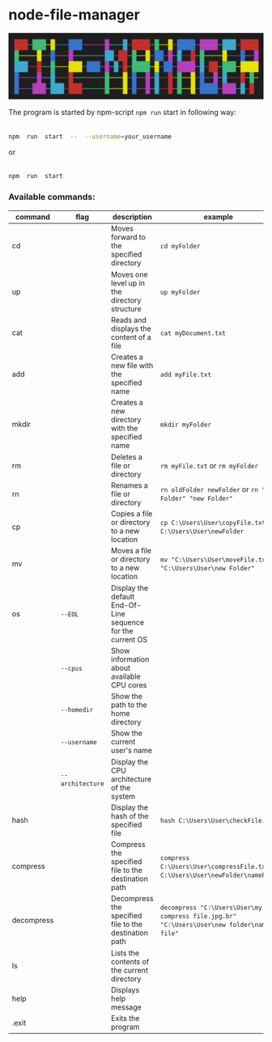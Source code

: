 # node-file-manager

![](https://github.com/comtvset/node-file-manager/blob/develop/src/assets/cover.png)

The program is started by npm-script `npm run` start in following way:

```bash

npm  run  start  --  --username=your_username

```

or

```bash

npm  run  start

```

### Available commands:

| command    | flag             | description                                                 | example                                                                                   |
| ---------- | ---------------- | ----------------------------------------------------------- | ----------------------------------------------------------------------------------------- |
| cd         |                  | Moves forward to the specified directory                    | `cd myFolder`                                                                             |
| up         |                  | Moves one level up in the directory structure               | `up myFolder`                                                                             |
| cat        |                  | Reads and displays the content of a file                    | `cat myDocument.txt`                                                                      |
| add        |                  | Creates a new file with the specified name                  | `add myFile.txt`                                                                          |
| mkdir      |                  | Creates a new directory with the specified name             | `mkdir myFolder`                                                                          |
| rm         |                  | Deletes a file or directory                                 | `rm myFile.txt` or `rm myFolder`                                                          |
| rn         |                  | Renames a file or directory                                 | `rn oldFolder newFolder` or `rn "old Folder" "new Folder"`                                |
| cp         |                  | Copies a file or directory to a new location                | `cp C:\Users\User\copyFile.txt C:\Users\User\newFolder`                                   |
| mv         |                  | Moves a file or directory to a new location                 | `mv "C:\Users\User\moveFile.txt" "C:\Users\User\new Folder"`                              |
| os         | `--EOL`          | Display the default End-Of-Line sequence for the current OS |
| &nbsp;     | `--cpus`         | Show information about available CPU cores                  |
| &nbsp;     | `--homedir`      | Show the path to the home directory                         |
| &nbsp;     | `--username`     | Show the current user's name                                |
| &nbsp;     | `--architecture` | Display the CPU architecture of the system                  |
| hash       |                  | Display the hash of the specified file                      | `hash C:\Users\User\checkFile.txt`                                                        |
| compress   |                  | Compress the specified file to the destination path         | `compress C:\Users\User\compressFile.txt C:\Users\User\newFolder\nameFile`                |
| decompress |                  | Decompress the specified file to the destination path       | `decompress "C:\Users\User\my compress file.jpg.br" "C:\Users\User\new folder\name file"` |
| ls         |                  | Lists the contents of the current directory                 |
| help       |                  | Displays help message                                       |
| .exit      |                  | Exits the program                                           |
